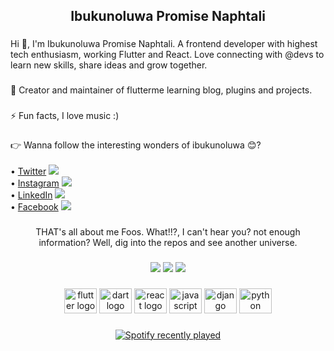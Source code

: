 <h2 align="center">Ibukunoluwa Promise Naphtali</h2>

###

<p align="left">Hi 👋, I'm Ibukunoluwa Promise Naphtali. A frontend developer with highest tech enthusiasm, working Flutter and React. Love connecting with @devs to learn new skills, share ideas and grow together.</p>

###

<p align="left">🔭 Creator and maintainer of flutterme learning blog, plugins and projects.</p>

###

<p align="left">⚡ Fun facts, I love music :)</p>

###

<p align="left">
  👉 Wanna follow the interesting wonders of ibukunoluwa 😊?
  <br><br>
  • <a href="https://twitter.com/ibukunoluwanap/" title="My Twitter Handle">Twitter</a> <img src="https://img.icons8.com/color/24/null/twitter--v1.png" />
  <br>
  • <a href="https://instagram.com/ibukunoluwanap/" title="My Instagram Handle">Instagram</a> <img src="https://img.icons8.com/fluency/24/null/instagram-new.png" />
  <br>
  • <a href="https://www.linkedin.com/in/ibukunoluwanap/" title="My LinkedIn Handle">LinkedIn</a> <img src="https://img.icons8.com/color/24/null/linkedin-2--v1.png" />
  <br>
  • <a href="https://www.facebook.com/ibukunoluwanaphtali" title="My Facebook Handle">Facebook</a> <img src="https://img.icons8.com/color/24/null/facebook-new.png" />
</p>

###

<p align="center">THAT's all about me Foos. What!!?, I can't hear you? not enough information? Well, dig into the repos and see another universe.</p>

###

<div align="center">
  <img src="https://github-readme-stats.vercel.app/api?username=ibukunoluwanap&show_icons=true&hide=&count_private=true&title_color=0891b2&text_color=ffffff&icon_color=0891b2&bg_color=1c1917&hide_border=true&show_icons=true" />

  <img src="https://github-readme-streak-stats.herokuapp.com/?user=ibukunoluwanap&stroke=ffffff&background=1c1917&ring=0891b2&fire=0891b2&currStreakNum=ffffff&currStreakLabel=0891b2&sideNums=ffffff&sideLabels=ffffff&dates=ffffff&hide_border=true" />
  
  <img src="https://github-readme-activity-graph.cyclic.app/graph?username=ibukunoluwanap&bg_color=1c1917&color=ffffff&line=0891b2&point=ffffff&area_color=1c1917&area=true&hide_border=true&custom_title=GitHub%20Commits%20Graph" />
</div>

###

<div align="center">
  <img src="https://cdn.jsdelivr.net/gh/devicons/devicon/icons/flutter/flutter-original.svg" height="40" width="52" alt="flutter logo"  />
  <img src="https://cdn.jsdelivr.net/gh/devicons/devicon/icons/dart/dart-original.svg" height="40" width="52" alt="dart logo"  />
  <img src="https://cdn.jsdelivr.net/gh/devicons/devicon/icons/react/react-original.svg" height="40" width="52" alt="react logo"  />
  <img src="https://cdn.jsdelivr.net/gh/devicons/devicon/icons/javascript/javascript-original.svg" height="40" width="52" alt="javascript logo"  />
  <img src="https://cdn.jsdelivr.net/gh/devicons/devicon/icons/django/django-plain.svg" height="40" width="52" alt="django logo"  />
  <img src="https://cdn.jsdelivr.net/gh/devicons/devicon/icons/python/python-original.svg" height="40" width="52" alt="python logo"  />
</div>

###

<div align="center">
  <a href="https://open.spotify.com/user/vw5lc4rk3xd1gzmoyy06vmdky">
    <img src="https://spotify-recently-played-readme.vercel.app/api?user=vw5lc4rk3xd1gzmoyy06vmdky&count=2&width=500" alt="Spotify recently played"  />
  </a>
</div>

###
